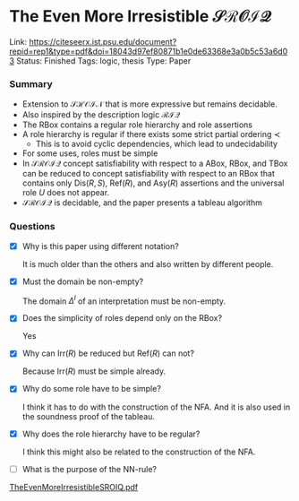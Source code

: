 # The Even More Irresistible $\mathcal{SROIQ}$

Link: https://citeseerx.ist.psu.edu/document?repid=rep1&type=pdf&doi=18043d97ef80871b1e0de63368e3a0b5c53a6d03
Status: Finished
Tags: logic, thesis
Type: Paper

### Summary

- Extension to $\mathcal{SHOIN}$ that is more expressive but remains decidable.
- Also inspired by the description logic $\mathcal{RIQ}$
- The RBox contains a regular role hierarchy and role assertions
- A role hierarchy is regular if there exists some strict partial ordering $\prec$
    - This is to avoid cyclic dependencies, which lead to undecidability
- For some uses, roles must be simple
- In $\mathcal{SROIQ}$ concept satisfiability with respect to a ABox, RBox, and TBox can be reduced to concept satisfiability with respect to an RBox that contains only $\mathrm{Dis}(R, S)$, $\mathrm{Ref}(R)$, and $\mathrm{Asy}(R)$ assertions and the universal role $U$ does not appear.
- $\mathcal{SROIQ}$ is decidable, and the paper presents a tableau algorithm

### Questions

- [x]  Why is this paper using different notation?
    
    It is much older than the others and also written by different people.
    
- [x]  Must the domain be non-empty?
    
    The domain $\Delta^I$ of an interpretation must be non-empty.
    
- [x]  Does the simplicity of roles depend only on the RBox?
    
    Yes
    
- [x]  Why can $\mathrm{Irr}(R)$ be reduced but $\mathrm{Ref}(R)$ can not?
    
    Because $\mathrm{Irr}(R)$ must be simple already.
    
- [x]  Why do some role have to be simple?
    
    I think it has to do with the construction of the NFA. And it is also used in the soundness proof of the tableau.
    
- [x]  Why does the role hierarchy have to be regular?
    
    I think this might also be related to the construction of the NFA.
    
- [ ]  What is the purpose of the NN-rule?

[TheEvenMoreIrresistibleSROIQ.pdf](The%20Even%20More%20Irresistible%20$%20mathcal%7BSROIQ%7D$/TheEvenMoreIrresistibleSROIQ.pdf)
